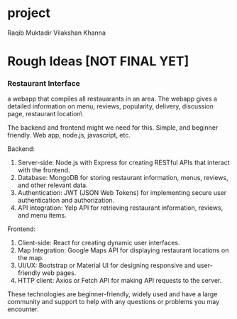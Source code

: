 # project
Raqib Muktadir
Vilakshan Khanna



# Rough Ideas [NOT FINAL YET]
### Restaurant Interface
a webapp that compiles all restauarants in an area. The webapp gives a detailed information on menu, reviews, popularity, delivery, discussion page, restaurant location\

The backend and frontend might we need for this. Simple, and beginner friendly. Web app, node.js, javascript, etc. 



Backend:

1. Server-side: Node.js with Express for creating RESTful APIs that interact with the frontend.
2. Database: MongoDB for storing restaurant information, menus, reviews, and other relevant data.
3. Authentication: JWT (JSON Web Tokens) for implementing secure user authentication and authorization.
4. API integration: Yelp API for retrieving restaurant information, reviews, and menu items.

Frontend:
1. Client-side: React for creating dynamic user interfaces.
2. Map Integration: Google Maps API for displaying restaurant locations on the map.
3. UI/UX: Bootstrap or Material UI for designing responsive and user-friendly web pages.
4. HTTP client: Axios or Fetch API for making API requests to the server.

These technologies are beginner-friendly, widely used and have a large community and support to help with any questions or problems you may encounter.
